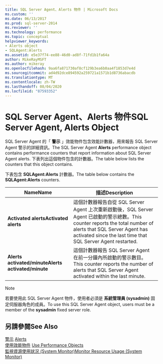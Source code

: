 ```yaml
---
title: SQL Server Agent、Alerts 物件 | Microsoft Docs
ms.custom: ''
ms.date: 06/13/2017
ms.prod: sql-server-2014
ms.reviewer: ''
ms.technology: performance
ms.topic: conceptual
helpviewer_keywords:
- Alerts object
- SQLAgent:Alerts
ms.assetid: e5e37f74-ee88-46d0-ad8f-71fd1b1fa64a
author: MikeRayMSFT
ms.author: mikeray
ms.openlocfilehash: 9aa6fa871730af8cf129b3ea6b0aa4f1853d7e4d
ms.sourcegitcommit: ad4d92dce894592a259721a1571b1d8736abacdb
ms.translationtype: MT
ms.contentlocale: zh-TW
ms.lasthandoff: 08/04/2020
ms.locfileid: "87593352"
---
```

# <a name="sql-server-agent-alerts-object"></a><span data-ttu-id="ac82d-102">SQL Server Agent、Alerts 物件</span><span class="sxs-lookup"><span data-stu-id="ac82d-102">SQL Server Agent, Alerts Object</span></span>
  <span data-ttu-id="ac82d-103">SQL Server Agent 的「 **警示** 」效能物件包含效能計數器，用來報告 SQL Server Agent 警示的詳細資訊。</span><span class="sxs-lookup"><span data-stu-id="ac82d-103">The SQL Server Agent **Alerts** performance object contains performance counters that report information about SQL Server Agent alerts.</span></span> <span data-ttu-id="ac82d-104">下表列出這個物件包含的計數器。</span><span class="sxs-lookup"><span data-stu-id="ac82d-104">The table below lists the counters that this object contains.</span></span>  
  
 <span data-ttu-id="ac82d-105">下表包含 **SQLAgent:Alerts** 計數器。</span><span class="sxs-lookup"><span data-stu-id="ac82d-105">The table below contains the **SQLAgent:Alerts** counters.</span></span>  
  
|<span data-ttu-id="ac82d-106">Name</span><span class="sxs-lookup"><span data-stu-id="ac82d-106">Name</span></span>|<span data-ttu-id="ac82d-107">描述</span><span class="sxs-lookup"><span data-stu-id="ac82d-107">Description</span></span>|  
|----------|-----------------|  
|<span data-ttu-id="ac82d-108">**Activated alerts**</span><span class="sxs-lookup"><span data-stu-id="ac82d-108">**Activated alerts**</span></span>|<span data-ttu-id="ac82d-109">這個計數器報告自從 SQL Server Agent 上次重新啟動後，SQL Server Agent 已啟動的警示總數。</span><span class="sxs-lookup"><span data-stu-id="ac82d-109">This counter reports the total number of alerts that SQL Server Agent has activated since the last time that SQL Server Agent restarted.</span></span>|  
|<span data-ttu-id="ac82d-110">**Alerts activated/minute**</span><span class="sxs-lookup"><span data-stu-id="ac82d-110">**Alerts activated/minute**</span></span>|<span data-ttu-id="ac82d-111">這個計數器報告 SQL Server Agent 在前一分鐘內所啟動的警示數目。</span><span class="sxs-lookup"><span data-stu-id="ac82d-111">This counter reports the number of alerts that SQL Server Agent activated within the last minute.</span></span>|  
  
> [!NOTE]  
>  <span data-ttu-id="ac82d-112">若要使用此 SQL Server Agent 物件，使用者必須是 **系統管理員 (sysadmin)** 固定伺服器角色的成員。</span><span class="sxs-lookup"><span data-stu-id="ac82d-112">To use this SQL Server Agent object, users must be a member of the **sysadmin** fixed server role.</span></span>  
  
## <a name="see-also"></a><span data-ttu-id="ac82d-113">另請參閱</span><span class="sxs-lookup"><span data-stu-id="ac82d-113">See Also</span></span>  
 <span data-ttu-id="ac82d-114">[警示](../../ssms/agent/alerts.md) </span><span class="sxs-lookup"><span data-stu-id="ac82d-114">[Alerts](../../ssms/agent/alerts.md) </span></span>  
 <span data-ttu-id="ac82d-115">[使用效能物件](../../ssms/agent/use-performance-objects.md) </span><span class="sxs-lookup"><span data-stu-id="ac82d-115">[Use Performance Objects](../../ssms/agent/use-performance-objects.md) </span></span>  
 [<span data-ttu-id="ac82d-116">監視資源使用狀況 &#40;System Monitor&#41;</span><span class="sxs-lookup"><span data-stu-id="ac82d-116">Monitor Resource Usage &#40;System Monitor&#41;</span></span>](monitor-resource-usage-system-monitor.md)  
  
  
